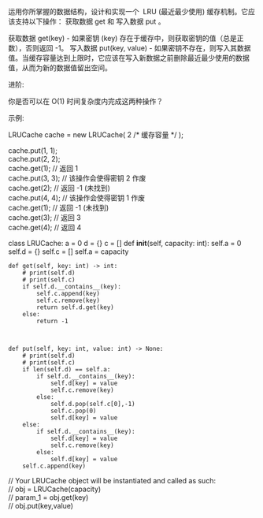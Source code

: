 运用你所掌握的数据结构，设计和实现一个  LRU (最近最少使用) 缓存机制。它应该支持以下操作： 获取数据 get 和 写入数据 put 。

获取数据 get(key) - 如果密钥 (key) 存在于缓存中，则获取密钥的值（总是正数），否则返回 -1。
写入数据 put(key, value) - 如果密钥不存在，则写入其数据值。当缓存容量达到上限时，它应该在写入新数据之前删除最近最少使用的数据值，从而为新的数据值留出空间。

进阶:

你是否可以在 O(1) 时间复杂度内完成这两种操作？

示例:

LRUCache cache = new LRUCache( 2 /* 缓存容量 */ );  

cache.put(1, 1);  
cache.put(2, 2);  
cache.get(1);       // 返回  1  
cache.put(3, 3);    // 该操作会使得密钥 2 作废  
cache.get(2);       // 返回 -1 (未找到)  
cache.put(4, 4);    // 该操作会使得密钥 1 作废  
cache.get(1);       // 返回 -1 (未找到)  
cache.get(3);       // 返回  3  
cache.get(4);       // 返回  4  

class LRUCache:
    a = 0
    d = {}
    c = []
    def __init__(self, capacity: int):
        self.a = 0
        self.d = {}
        self.c = []
        self.a = capacity

    def get(self, key: int) -> int:
        # print(self.d)
        # print(self.c)
        if self.d.__contains__(key):
            self.c.append(key)
            self.c.remove(key)
            return self.d.get(key)
        else:
            return -1
        
    

    def put(self, key: int, value: int) -> None:
        # print(self.d)
        # print(self.c)
        if len(self.d) == self.a:
            if self.d.__contains__(key):
                self.d[key] = value
                self.c.remove(key)
            else:
                self.d.pop(self.c[0],-1)
                self.c.pop(0)
                self.d[key] = value
        else:
            if self.d.__contains__(key):
                self.d[key] = value
                self.c.remove(key)
            else:
                self.d[key] = value
        self.c.append(key)


// Your LRUCache object will be instantiated and called as such:  
// obj = LRUCache(capacity)  
// param_1 = obj.get(key)  
// obj.put(key,value)  
